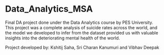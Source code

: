 # Data_Analytics_MSA
Final DA project done under the Data Analytics course by PES University.
This project was a complete analysis of suicide rates across the world, and the model we developed to infer from the dataset provided us with valuable insights into the deteriorating mental health of the world.

Project developed by:
Kshitij Saha, Sri Charan Kanumuri and Vibhav Deepak
